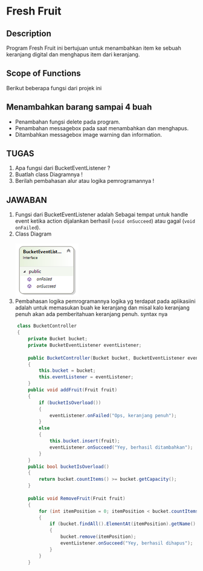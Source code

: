 # Fresh Fruit

## Description
Program Fresh Fruit ini bertujuan untuk menambahkan item ke sebuah keranjang digital dan menghapus item dari keranjang.
## Scope of Functions
Berikut beberapa fungsi dari projek ini

## Menambahkan barang sampai 4 buah
- Penambahan fungsi delete pada program.
- Penambahan messagebox pada saat menambahkan dan menghapus.
- Ditambahkan messagebox image warning dan information.

## TUGAS
1. Apa fungsi dari BucketEventListener ?
2. Buatlah class Diagramnya !
3. Berilah pembahasan alur atau logika pemrogramannya !

## JAWABAN

1. Fungsi dari BucketEventListener adalah Sebagai tempat untuk handle event ketika action dijalankan berhasil (```void onSucceed```) atau gagal (```void onFailed```).
2. Class Diagram <br></br>
![Class Diagram](classdiagram.png)
3. Pembahasan logika pemrogramannya logika yg terdapat pada aplikasiini adalah untuk memasukan buah ke keranjang dan misal kalo keranjang penuh akan ada pemberitahuan keranjang penuh.
syntax nya 
```csharp
    class BucketController
    {
        private Bucket bucket;
        private BucketEventListener eventListener;

        public BucketController(Bucket bucket, BucketEventListener eventListener)
        {
            this.bucket = bucket;
            this.eventListener = eventListener;
        }
        public void addFruit(Fruit fruit)
        {
            if (bucketIsOverload())
            {
                eventListener.onFailed("Ops, keranjang penuh");
            }
            else
            {
                this.bucket.insert(fruit);
                eventListener.onSucceed("Yey, berhasil ditambahkan");
            }
        }
        public bool bucketIsOverload()
        {
            return bucket.countItems() >= bucket.getCapacity();
        }

        public void RemoveFruit(Fruit fruit)
        {
            for (int itemPosition = 0; itemPosition < bucket.countItems(); itemPosition++)
            {
                if (bucket.findAll().ElementAt(itemPosition).getName() == fruit.name)
                {
                    bucket.remove(itemPosition);
                    eventListener.onSucceed("Yey, berhasil dihapus");
                }
            }
        }
```
